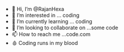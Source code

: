 - 👋 Hi, I’m @RajanHexa
- 👀 I’m interested in ...  coding
- 🌱 I’m currently learning ... coding
- 💞️ I’m looking to collaborate on ...some code
- 📫 How to reach me ...code.com
- 🩸 Coding runs in my blood

<!---
RajanHexa/RajanHexa is a ✨ special ✨ repository because its `README.md` (this file) appears on your GitHub profile.
You can click the Preview link to take a look at your changes.
--->

